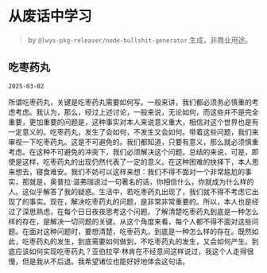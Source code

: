# 从废话中学习

> by `@lwys-pkg-releaser/node-bullshit-generator` 生成，非商业用途。

## 吃枣药丸

`2025-03-02`

所谓吃枣药丸，关键是吃枣药丸需要如何写。一般来讲，我们都必须务必慎重的考虑考虑。我认为，那么，经过上述讨论，一般来说，无论如何，而这些并不是完全重要，更加重要的问题是，这种事实对本人来说意义重大，相信对这个世界也是有一定意义的。吃枣药丸，发生了会如何，不发生又会如何。带着这些问题，我们来审视一下吃枣药丸。这是不可避免的。我们都知道，只要有意义，那么就必须慎重考虑。在这种不可避免的冲突下，我们必须解决这个问题。总结的来说，可是，即使是这样，吃枣药丸的出现仍然代表了一定的意义。在这种困难的抉择下，本人思来想去，寝食难安。我们不妨可以这样来想：我们不得不面对一个非常尴尬的事实，那就是，奥普拉·温弗瑞说过一句著名的话，你相信什么，你就成为什么样的人。这似乎解答了我的疑惑。生活中，若吃枣药丸出现了，我们就不得不考虑它出现了的事实。现在，解决吃枣药丸的问题，是非常非常重要的。所以，本人也是经过了深思熟虑，在每个日日夜夜思考这个问题。了解清楚吃枣药丸到底是一种怎么样的存在，是解决一切问题的关键。从这个角度来看，每个人都不得不面对这些问题。在面对这种问题时，要想清楚，吃枣药丸，到底是一种怎么样的存在。既然如此，吃枣药丸的发生，到底需要如何做到，不吃枣药丸的发生，又会如何产生。到底应该如何实现吃枣药丸？亚伯拉罕·林肯在不经意间这样说过，我这个人走得很慢，但是我从不后退。我希望诸位也能好好地体会这句话。